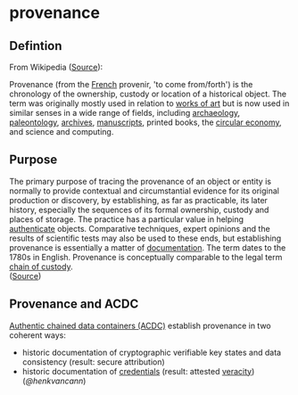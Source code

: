 # provenance
## Defintion

From Wikipedia ([Source](https://en.wikipedia.org/wiki/Provenance)):

Provenance (from the [French](https://en.wikipedia.org/wiki/French_language) provenir, 'to come from/forth') is the chronology of the ownership, custody or location of a historical object. The term was originally mostly used in relation to [works of art](https://en.wikipedia.org/wiki/Works_of_art) but is now used in similar senses in a wide range of fields, including [archaeology](https://en.wikipedia.org/wiki/Archaeology), [paleontology](https://en.wikipedia.org/wiki/Paleontology), [archives](https://en.wikipedia.org/wiki/Archive), [manuscripts](https://en.wikipedia.org/wiki/Manuscript), printed books, the [circular economy](https://en.wikipedia.org/wiki/Circular_economy), and science and computing.

## Purpose

The primary purpose of tracing the provenance of an object or entity is normally to provide contextual and circumstantial evidence for its original production or discovery, by establishing, as far as practicable, its later history, especially the sequences of its formal ownership, custody and places of storage. The practice has a particular value in helping [authenticate](https://en.wikipedia.org/wiki/Authentication) objects. Comparative techniques, expert opinions and the results of scientific tests may also be used to these ends, but establishing provenance is essentially a matter of [documentation](https://en.wikipedia.org/wiki/Document). The term dates to the 1780s in English. Provenance is conceptually comparable to the legal term [chain of custody](https://en.wikipedia.org/wiki/Chain_of_custody).  
([Source](https://en.wikipedia.org/wiki/Provenance))

## Provenance and ACDC

[Authentic chained data containers (ACDC)](authentic-chained-data-container) establish provenance in two coherent ways:
- historic documentation of cryptographic verifiable key states and data consistency (result: secure attribution)
- historic documentation of [credentials](credential) (result: attested [veracity](veracity))  
(_@henkvancann_)